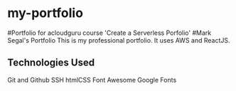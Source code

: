 # my-portfolio
#Portfolio for acloudguru course 'Create a Serverless Porfolio'
#Mark Segal's Portfolio
This is my professional portfolio. It uses AWS and ReactJS.

## Technologies Used

Git and Github
SSH
htmlCSS
Font Awesome
Google Fonts
